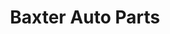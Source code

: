 ---
title: "Baxter Auto Parts"
url: /portland/baxter-auto-parts-southeast-82nd-avenue/
shop: Autoteile
---